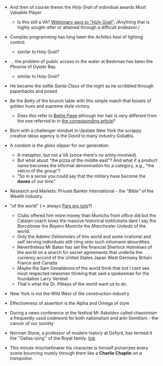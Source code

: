 - And then of course theres the *Holy Grail* of individual awards Most
  Valuable Player
  - Is this still a VA? [Wiktionary says to "Holy
    Grail"](https://en.wiktionary.org/wiki/Holy_Grail): /Anything that
    is highly sought-after or attained through a difficult endeavor./
- Complex programming has long been the *Achilles heel* of lighting
  control.
  - similar to Holy Grail?
- ... the problem of public access to the water at Beekman has been
  the *Phoenix* of Oyster Bay.
  - similar to Holy Grail?
- He became the selfie *Santa Claus* of the night as he scribbled
  through paperbacks and posed.
- Be the *Betty* of the brunch table with this simple match that
  boosts of golden hues and supreme style victory.
  - Does this refer to [Bettie
    Page](https://en.wikipedia.org/wiki/Bettie_Page) although her hair
    is very different from the one referred to in [the corresponding
    article](https://asubtlerevelry.com/cakes-cuts-victory-rolls/)?
- Born with a challenger mindset in Upstate New York the scrappy
  creative ideas agency is the *David* to many industry Goliaths.
- A condom is the *glass slipper* for our generation.
  - A metaphor, but not a VA (since there's no entity involved).
  - But what about "the pizza of the middle east"? And what if a
    product name becomes the informal denomination for a category,
    e.g., "the velcro of the group"?
  - "So in a sense you could say that the military have become the
    **doves** of our *time*"

- Research and Markets: Private Banker International - the *"Bible"*
  of the Wealth Industry.
- "of the world" (→ always [Pars pro
  toto](https://en.wikipedia.org/wiki/Pars_pro_toto)?)
  - Clubs offered him more money than Munichs front office did but the
    Catalan coach loves the massive historical institutions dare I say
    the *Barcelonas* the *Bayern Munichs* the *Manchester Uniteds* of
    the world.
  - Only the *Adams Oshiomoles* of this world and some irrational and
    self serving individuals still cling onto such inhumane
    absurdities.
  - Nevertheless Mr Baker has set the financial Sherlock Holmeses of
    the world on a search for secret agreements that underlie the
    currency accord of the United States Japan West Germany Britain
    France and Canada
  - Maybe the Sam Donaldsons of the world think that but I cant see
    most respected newsmen thinking that said a spokesman for the
    foundation Larry Vershel
  - That's what the Dr. Pilkeys of the world want us to do.

- New York is not the Wild West of the construction industry
- Effectiveness of assertion is the Alpha and Omega of style
- During a news conference at the festival Mr Askoldov called
  chauvinism a frequently used codeword for both nationalism and
  anti-Semitism - the cancer of our society
- Norman Stone, a professor of modern history at Oxford, has termed it
  the ''Dallas-izing'' of the Royal
  family. [link](https://www.nytimes.com/1987/06/25/world/london-agog-over-frolics-of-princesses.html)
- This minute mischiefmaker his character is himself pulverizes every
  scene bouncing mutely through them like a **Charlie Chaplin** on *a
  trampoline*.

